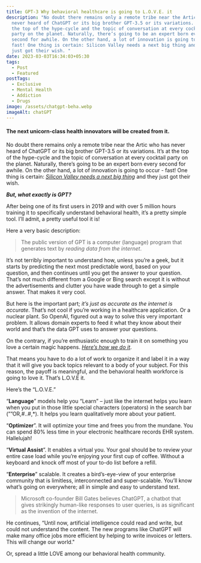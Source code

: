 ```yaml
---
title: GPT-3 Why behavioral healthcare is going to L.O.V.E. it
description: "No doubt there remains only a remote tribe near the Artic who has
  never heard of ChatGPT or its big brother GPT-3.5 or its variations. It’s at
  the top of the hype-cycle and the topic of conversation at every cocktail
  party on the planet. Naturally, there’s going to be an expert born every
  second for awhile. On the other hand, a lot of innovation is going to occur -
  fast! One thing is certain: Silicon Valley needs a next big thing and they
  just got their wish. "
date: 2023-03-03T16:34:03+05:30
tags:
  - Post
  - Featured
postTags:
  - Exclusive
  - Mental Health
  - Addiction
  - Drugs
image: /assets/chatgpt-beha.webp
imageAlt: chatGPT
---
```



#### The next unicorn-class health innovators will be created from it.

No doubt there remains only a remote tribe near the Artic who has never heard of ChatGPT or its big brother GPT-3.5 or its variations. It’s at the top of the hype-cycle and the topic of conversation at every cocktail party on the planet. Naturally, there’s going to be an expert born every second for awhile. On the other hand, a lot of innovation is going to occur - fast! One thing is certain: *[Silicon Valley needs a next big thing](https://www.cnbc.com/2023/02/11/chatgpt-ai-hype-cycle-is-peaking-but-even-tech-skeptics-doubt-a-bust.html)* and they just got their wish.



***But, what exactly is GPT?***



After being one of its first users in 2019 and with over 5 million hours training it to specifically understand behavioral health, it’s a pretty simple tool. I’ll admit, a pretty useful tool it is!



Here a very basic description:

> The public version of GPT is a computer (language) program that generates text by *reading data from the internet*.

It’s not terribly important to understand how, unless you’re a geek, but it starts by predicting the next most predictable word, based on your question, and then continues until you get the answer to your question. That’s not much different from a Google or Bing search except it is without the advertisements and clutter you have wade through to get a simple answer. That makes it very cool.



But here is the important part; *it’s just as accurate as the internet is accurate*. That’s not cool if you’re working in a healthcare application. Or a nuclear plant. So OpenAI, figured out a way to solve this very important problem. It allows domain experts to feed it what they know about their world and that’s the data GPT uses to answer your questions.



On the contrary, if you’re enthusiastic enough to train it on something you love a certain magic happens. *[Here’s how we do it](https://drive.google.com/file/d/1Dmh1Z2BRostCe273ZmDFXwoRlmV06Qvg/view?usp=share_link)*.



That means you have to do a lot of work to organize it and label it in a way that it will give you back topics relevant to a body of your subject. For this reason, the payoff is meaningful, and the behavioral health workforce is going to love it. That’s L.O.V.E it.



Here’s the “L.O.V.E.”



“**Language**” models help you “Learn” – just like the internet helps you learn when you put in those little special characters (operators) in the search bar (””OR,#..#,*). It helps you learn qualitatively more about your patient.



“**Optimizer**”. It will optimize your time and frees you from the mundane. You can spend 80% less time in your electronic healthcare records EHR system. Hallelujah!



“**Virtual Assist**”. It enables a virtual you. Your goal should be to review your entire case load while you’re enjoying your first cup of coffee. Without a keyboard and knock off most of your to-do list before a refill.



“**Enterprise**” scalable. It creates a bird’s-eye-view of your enterprise community that is limitless, interconnected and super-scalable. You’ll know what’s going on everywhere; all in simple and easy to understand text.

> Microsoft co-founder Bill Gates believes ChatGPT, a chatbot that gives strikingly human-like responses to user queries, is as significant as the invention of the internet.

He continues, “Until now, artificial intelligence could read and write, but could not understand the content. The new programs like ChatGPT will make many office jobs more efficient by helping to write invoices or letters. This will change our world."

Or, spread a little LOVE among our behavioral health community.